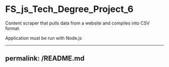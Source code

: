 # FS_js_Tech_Degree_Project_6

Content scraper that pulls data from a website and compiles into CSV format.

Application must be run with Node.js

---
permalink: /README.md
---
